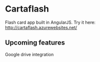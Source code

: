 # Cartaflash

Flash card app built in AngularJS. Try it here: http://cartaflash.azurewebsites.net/

## Upcoming features
Google drive integration